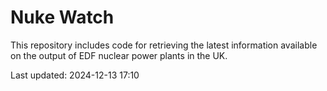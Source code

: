 # Nuke Watch

This repository includes code for retrieving the latest information available on the output of EDF nuclear power plants in the UK.

Last updated: 2024-12-13 17:10